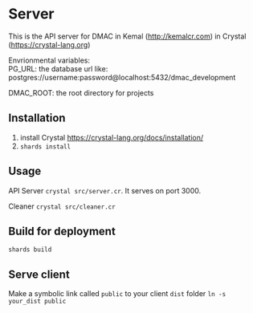 # Server
This is the API server for DMAC in Kemal (http://kemalcr.com) in Crystal (https://crystal-lang.org)

Envrionmental variables:  
PG_URL: the database url like: postgres://username:password@localhost:5432/dmac_development

DMAC_ROOT: the root directory for projects

## Installation
1. install Crystal https://crystal-lang.org/docs/installation/
2. `shards install`

## Usage
API Server `crystal src/server.cr`. It serves on port 3000.

Cleaner `crystal src/cleaner.cr`

## Build for deployment
`shards build`

## Serve client
Make a symbolic link called `public` to your client `dist` folder `ln -s your_dist public`

